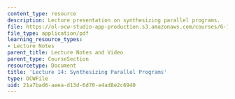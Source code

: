 ```yaml
---
content_type: resource
description: Lecture presentation on synthesizing parallel programs.
file: https://ol-ocw-studio-app-production.s3.amazonaws.com/courses/6-189-multicore-programming-primer-january-iap-2007/21a7bad6aeead13d6d70e4ad8e2c6940_lec14bluespec.pdf
file_type: application/pdf
learning_resource_types:
- Lecture Notes
parent_title: Lecture Notes and Video
parent_type: CourseSection
resourcetype: Document
title: 'Lecture 14: Synthesizing Parallel Programs'
type: OCWFile
uid: 21a7bad6-aeea-d13d-6d70-e4ad8e2c6940
---
```

